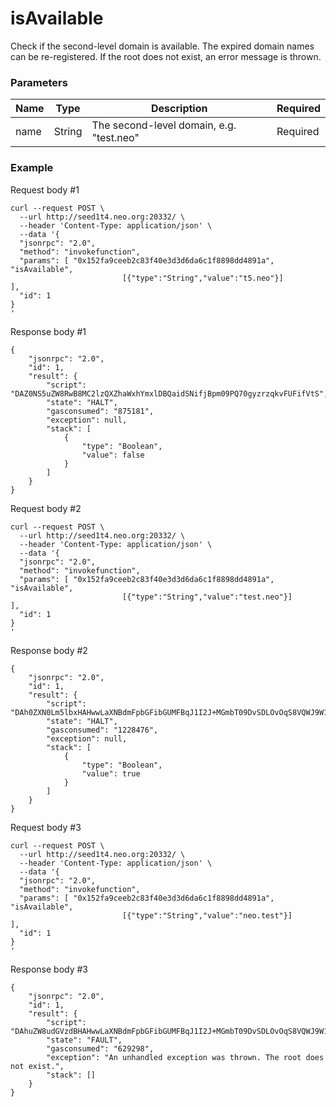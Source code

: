 # isAvailable

Check if the second-level domain is available. The expired domain names can be re-registered.  If the root does not exist, an error message is thrown.



### Parameters

| Name | Type   | Description                              | Required |
| :--- | ------ | ---------------------------------------- | -------- |
| name | String | The second-level domain, e.g. "test.neo" | Required |

### Example

Request body #1

```json5
curl --request POST \
  --url http://seed1t4.neo.org:20332/ \
  --header 'Content-Type: application/json' \
  --data '{
  "jsonrpc": "2.0",
  "method": "invokefunction",
  "params": [ "0x152fa9ceeb2c83f40e3d3d6da6c1f8898dd4891a", "isAvailable",
                         [{"type":"String","value":"t5.neo"}]
],
  "id": 1
}
'
```

Response body #1

```json5
{
    "jsonrpc": "2.0",
    "id": 1,
    "result": {
        "script": "DAZ0NS5uZW8RwB8MC2lzQXZhaWxhYmxlDBQaidSNifjBpm09PQ70gyzrzqkvFUFifVtS",
        "state": "HALT",
        "gasconsumed": "875181",
        "exception": null,
        "stack": [
            {
                "type": "Boolean",
                "value": false
            }
        ]
    }
}
```

Request body #2

```json5
curl --request POST \
  --url http://seed1t4.neo.org:20332/ \
  --header 'Content-Type: application/json' \
  --data '{
  "jsonrpc": "2.0",
  "method": "invokefunction",
  "params": [ "0x152fa9ceeb2c83f40e3d3d6da6c1f8898dd4891a", "isAvailable",
                         [{"type":"String","value":"test.neo"}]
],
  "id": 1
}
'
```

Response body #2

```json5
{
    "jsonrpc": "2.0",
    "id": 1,
    "result": {
        "script": "DAh0ZXN0Lm5lbxHAHwwLaXNBdmFpbGFibGUMFBqJ1I2J+MGmbT09DvSDLOvOqS8VQWJ9W1I=",
        "state": "HALT",
        "gasconsumed": "1228476",
        "exception": null,
        "stack": [
            {
                "type": "Boolean",
                "value": true
            }
        ]
    }
}
```

Request body #3

```json5
curl --request POST \
  --url http://seed1t4.neo.org:20332/ \
  --header 'Content-Type: application/json' \
  --data '{
  "jsonrpc": "2.0",
  "method": "invokefunction",
  "params": [ "0x152fa9ceeb2c83f40e3d3d6da6c1f8898dd4891a", "isAvailable",
                         [{"type":"String","value":"neo.test"}]
],
  "id": 1
}
'
```

Response body #3

```json5
{
    "jsonrpc": "2.0",
    "id": 1,
    "result": {
        "script": "DAhuZW8udGVzdBHAHwwLaXNBdmFpbGFibGUMFBqJ1I2J+MGmbT09DvSDLOvOqS8VQWJ9W1I=",
        "state": "FAULT",
        "gasconsumed": "629298",
        "exception": "An unhandled exception was thrown. The root does not exist.",
        "stack": []
    }
}
```
